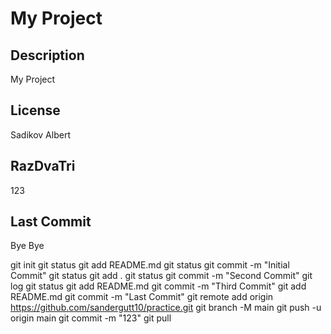 # My Project

## Description
My Project

## License
Sadikov Albert

## RazDvaTri
123

## Last Commit
Bye Bye

git init
git status
git add README.md
git status
git commit -m "Initial Commit"
git status
git add .
git status
git commit -m "Second Commit"
git log
git status
git add README.md
git commit -m "Third Commit"
git add README.md
git commit -m "Last Commit"
git remote add origin https://github.com/sandergutt10/practice.git
git branch -M main
git push -u origin main
git commit -m "123"
git pull
